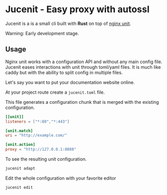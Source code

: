# Jucenit - Easy proxy with autossl

Jucenit is a is a small cli built with **Rust** on top of
[nginx unit](https://github.com/nginx/unit).

Warning: Early development stage.

## Usage

Nginx unit works with a configuration API and without any main config file.
Jucenit eases interactions with unit through toml/yaml files. It is much like
caddy but with the ability to split config in multiple files.

Let's say you want to put your documentation website online.

At your project route create a `jucenit.toml` file.

This file generates a configuration chunk that is merged with the existing
configuration.

```toml
[[unit]]
listeners = ["*:80","*:443"]

[unit.match]
uri = "http://example.com/"

[unit.action]
proxy = "http://127.0.0.1:8888"
```

To see the resulting unit configuration.

```sh
jucenit adapt
```

Edit the whole configuration with your favorite editor

```sh
jucenit edit
```
